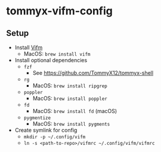 # tommyx-vifm-config

## Setup
- Install [Vifm](https://vifm.info/)
    - MacOS: `brew install vifm`
- Install optional dependencies
    - `fzf`
        - See https://github.com/TommyX12/tommyx-shell
    - `rg`
        - MacOS: `brew install ripgrep`
    - `poppler`
        - MacOS: `brew install poppler`
    - `fd`
        - MacOS: `brew install fd` (macOS)
    - `pygmentize`
        - MacOS: `brew install pygments`
- Create symlink for config
    - `mkdir -p ~/.config/vifm`
    - `ln -s <path-to-repo>/vifmrc ~/.config/vifm/vifmrc`
